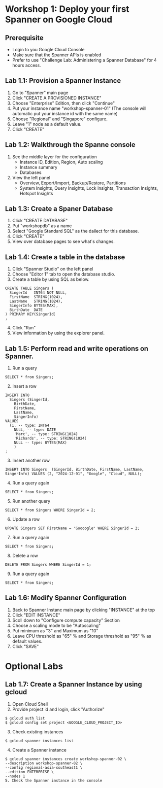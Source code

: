 # Workshop 1: Deploy your first Spanner on Google Cloud

## Prerequisite
* Login to you Google Cloud Console
* Make sure that the Spanner APIs is enabled
* Prefer to use "Challenge Lab: Administering a Spanner Database" for 4 hours access.

## Lab 1.1: Provision a Spanner Instance
1. Go to "Spanner" main page
2. Click "CREATE A PROVISIONED INSTANCE"
3. Choose "Enterprise" Edition, then click "Continue"
4. Put your instance name "workshop-spanner-01" (The console will automatic put your instance id with the same name)
5. Choose "Regional" and "Singapore" configure.
6. Leave "1" node as a default value.
7. Click "CREATE"

## Lab 1.2: Walkthrough the Spanne console
1. See the middle layer for the configuration
    - Instance ID, Edition, Region, Auto scaling
    - Instance summary
    - Databases
2. View the left panel
    - Overview, Export/Import, Backup/Restore, Partitions
    - System Insights, Query Insights, Lock Insights, Transaction Insights, Hotspot Insights

## Lab 1.3: Create a Spaner Database
1. Click "CREATE DATABASE"
2. Put "workshopdb" as a name
3. Select "Google Standard SQL" as the dailect for this database.
4. Click "CREATE"
5. View over database pages to see what's changes.

## Lab 1.4: Create a table in the database 
1. Click "Spanner Studio" on the left panel
2. Choose "Editor 1" tab to open the database studio.
3. Create a table by using SQL as below.
```
CREATE TABLE Singers (
  SingerId   INT64 NOT NULL,
  FirstName  STRING(1024),
  LastName   STRING(1024),
  SingerInfo BYTES(MAX),
  BirthDate  DATE
) PRIMARY KEY(SingerId)
;
```
4. Click "Run"
5. View information by using the explorer panel.

## Lab 1.5: Perform read and write operations on Spanner.
1. Run a query
```
SELECT * from Singers;
```
2. Insert a row
```
INSERT INTO
  Singers (SingerId,
    BirthDate,
    FirstName,
    LastName,
    SingerInfo)
VALUES
  (1, -- type: INT64
    NULL, -- type: DATE
    'Marc', -- type: STRING(1024)
    'Richards', -- type: STRING(1024)
    NULL -- type: BYTES(MAX)
    )
;
```
3. Insert another row
```
INSERT INTO Singers  (SingerId, BirthDate, FirstName, LastName, SingerInfo) VALUES (2, "2024-12-01", "Google", "Cloud", NULL);
```
4. Run a query again
```
SELECT * from Singers;
```
5. Run another query
```
SELECT * from Singers WHERE SingerId = 2;
```
6. Update a row
```
UPDATE Singers SET FirstName = "Goooogle" WHERE SingerId = 2;
```
7. Run a query again
```
SELECT * from Singers;
```
8. Delete a row
```
DELETE FROM Singers WHERE SingerId = 1;
```
9. Run a query again
```
SELECT * from Singers;
```

## Lab 1.6: Modify Spanner Configuration
1. Back to Spanner Instanc main page by clicking "INSTANCE" at the top
2. Click "EDIT INSTANCE"
3. Scoll down to "Configure compute capacity" Section
4. Choose a scaling mode to be "Autoscaling"
5. Put minimum as "3" and Maximum as "10"
6. Leave CPU threshold as "65" % and Storage threshold as "95" % as default values.
7. Click "SAVE"

# Optional Labs
## Lab 1.7: Create a Spanner Instance by using gcloud
1. Open Cloud Shell
2. Provide project id and login, click "Authorize"
```
$ gcloud auth list
$ gcloud config set project <GOOGLE_CLOUD_PROJECT_ID>
```
3. Check existing instances
```
$ gcloud spanner instances list
```
4. Create a Spanner instance
```
$ gcloud spanner instances create workshop-spanner-02 \
--description workshop-spanner-02 \
--config regional-asia-southeast1 \
--edition ENTERPRISE \
--nodes 1
5. Check the Spanner instance in the console
